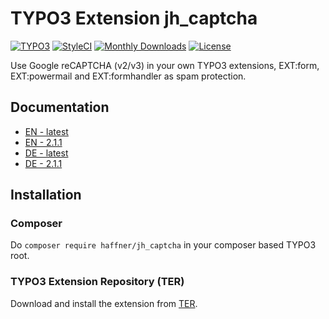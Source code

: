 # TYPO3 Extension jh_captcha

[![TYPO3](https://img.shields.io/badge/TYPO3-8.7--9.5-orange.svg?style=flat-square)](https://typo3.org/extensions/repository/view/jh_captcha)
[![StyleCI](https://styleci.io/repos/81837087/shield)](https://styleci.io/repos/81837087/)
[![Monthly Downloads](https://poser.pugx.org/haffner/jh_captcha/d/monthly)](https://packagist.org/packages/haffner/jh_captcha)
[![License](https://poser.pugx.org/haffner/jh_captcha/license)](https://packagist.org/packages/haffner/jh_captcha)

Use Google reCAPTCHA (v2/v3) in your own TYPO3 extensions, EXT:form, EXT:powermail and EXT:formhandler as spam protection.

## Documentation

* [EN - latest](https://docs.typo3.org/typo3cms/extensions/jh_captcha/)
* [EN - 2.1.1](https://docs.typo3.org/typo3cms/extensions/jh_captcha/2.1.1/)
* [DE - latest](https://docs.typo3.org/typo3cms/extensions/jh_captcha/de-de/)
* [DE - 2.1.1](https://docs.typo3.org/typo3cms/extensions/jh_captcha/de-de/2.1.1/)

## Installation

### Composer

Do `composer require haffner/jh_captcha` in your composer based TYPO3 root.

### TYPO3 Extension Repository (TER)

Download and install the extension from [TER](https://typo3.org/extensions/repository/view/jh_captcha).
